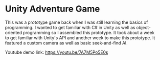 # Unity Adventure Game
This was a prototype game back when I was still learning the basics of programming. I wanted to get familiar with C# in Unity as well as object-oriented programming so I assembled this prototype. It took about a week to get familiar with Unity's API and another week to make this prototype. It featured a custom camera as well as basic seek-and-find AI. 

Youtube demo link: https://youtu.be/7A7M5Po5E0s
